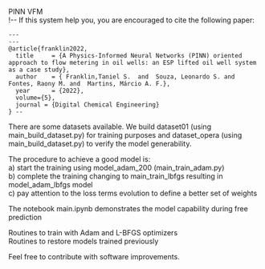 PINN VFM <br>
!-- If this system help you, you are encouraged to cite the following paper:<br>

    ---
    ---
    @article{franklin2022,
      title     = {A Physics-Informed Neural Networks (PINN) oriented approach to flow metering in oil wells: an ESP lifted oil well system as a case study},
      author    = { Franklin,Taniel S.  and  Souza, Leonardo S. and  Fontes, Raony M. and  Martins, Márcio A. F.},
      year      = {2022},
      volume={5},
      journal = {Digital Chemical Engineering}
    } --
There are some datasets available. We build dataset01 (using main_build_dataset.py) for training purposes and dataset_opera (using main_build_dataset.py) to verify the model generability. <br>

The procedure to achieve a good model is: <br>
a) start the training using model_adam_200 (main_train_adam.py)  <br>
b) complete the training changing to main_train_lbfgs resulting in model_adam_lbfgs model <br>
c) pay attention to the loss terms evolution to define a better set of weights <br>

The notebook main.ipynb demonstrates the model capability during free prediction <br>

Routines to train with Adam and L-BFGS optimizers <br>
Routines to restore models trained previously <br>

Feel free to contribute with software improvements.